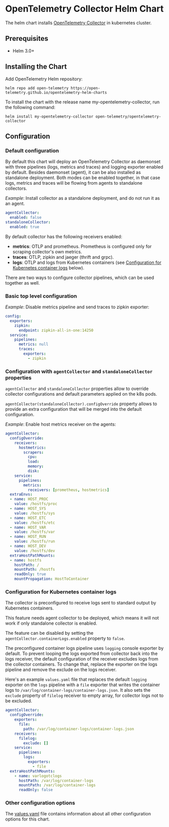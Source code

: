# OpenTelemetry Collector Helm Chart

The helm chart installs [OpenTelemetry Collector](https://github.com/open-telemetry/opentelemetry-collector)
in kubernetes cluster.

## Prerequisites

- Helm 3.0+

## Installing the Chart

Add OpenTelemetry Helm repository:

```console
helm repo add open-telemetry https://open-telemetry.github.io/opentelemetry-helm-charts
```

To install the chart with the release name my-opentelemetry-collector, run the following command:

```console
helm install my-opentelemetry-collector open-telemetry/opentelemetry-collector
```

## Configuration

### Default configuration

By default this chart will deploy an OpenTelemetry Collector as daemonset with three pipelines (logs, metrics and traces)
and logging exporter enabled by default. Besides daemonset (agent), it can be also installed as standalone deployment.
Both modes can be enabled together, in that case logs, metrics and traces will be flowing from agents to standalone collectors.

*Example*: Install collector as a standalone deployment, and do not run it as an agent.

```yaml
agentCollector:
  enabled: false
standaloneCollector:
  enabled: true
```

By default collector has the following receivers enabled:

- **metrics**: OTLP and prometheus. Prometheus is configured only for scraping collector's own metrics.
- **traces**: OTLP, zipkin and jaeger (thrift and grpc).
- **logs**: OTLP and logs from Kubernetes containers (see [Configuration for Kubernetes container logs](#configuration-for-kubernetes-container-logs)
  below).

There are two ways to configure collector pipelines, which can be used together as well.

### Basic top level configuration

*Example*: Disable metrics pipeline and send traces to zipkin exporter:

```yaml
config:
  exporters:
    zipkin:
      endpoint: zipkin-all-in-one:14250
  service:
    pipelines:
      metrics: null
      traces:
        exporters:
          - zipkin
```

### Configuration with `agentCollector` and `standaloneCollector` properties

`agentCollector` and `standaloneCollector` properties allow to override collector configurations
and default parameters applied on the k8s pods.

`agentCollector(standaloneCollector).configOverride` property allows to provide an extra
configuration that will be merged into the default configuration.

*Example*: Enable host metrics receiver on the agents:

```yaml
agentCollector:
  configOverride:
    receivers:
      hostmetrics:
        scrapers:
          cpu:
          load:
          memory:
          disk:
    service:
      pipelines:
        metrics:
          receivers: [prometheus, hostmetrics]
  extraEnvs:
  - name: HOST_PROC
    value: /hostfs/proc
  - name: HOST_SYS
    value: /hostfs/sys
  - name: HOST_ETC
    value: /hostfs/etc
  - name: HOST_VAR
    value: /hostfs/var
  - name: HOST_RUN
    value: /hostfs/run
  - name: HOST_DEV
    value: /hostfs/dev
  extraHostPathMounts:
  - name: hostfs
    hostPath: /
    mountPath: /hostfs
    readOnly: true
    mountPropagation: HostToContainer
```

### Configuration for Kubernetes container logs

The collector is preconfigured to receive logs sent to standard output by Kubernetes containers.

This feature needs agent collector to be deployed, which means it will not work if only standalone collector is enabled.

The feature can be disabled by setting the `agentCollector.containerLogs.enabled` property to `false`.

The preconfigured container logs pipeline uses `logging` console exporter by default.
To prevent looping the logs exported from collector back into the logs receiver,
the default configuration of the receiver excludes logs from the collector containers.
To change that, replace the exporter on the logs pipeline and remove the exclude on the logs receiver.

Here's an example `values.yaml` file that replaces the default `logging` exporter on the `logs` pipeline
with a `file` exporter that writes the container logs to `/var/log/container-logs/container-logs.json`.
It also sets the `exclude` property of `filelog` receiver to empty array, for collector logs not to be excluded.

```yaml
agentCollector:
  configOverride:
    exporters:
      file:
        path: /var/log/container-logs/container-logs.json
    receivers:
      filelog:
        exclude: []
    service:
      pipelines:
        logs:
          exporters:
            - file
  extraHostPathMounts:
    - name: varlogotclogs
      hostPath: /var/log/container-logs
      mountPath: /var/log/container-logs
      readOnly: false
```

### Other configuration options

The [values.yaml](./values.yaml) file contains information about all other configuration
options for this chart.
